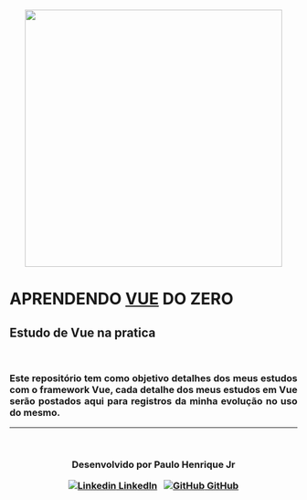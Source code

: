 
<h1 align="center">
    <img src="https://vuejsbr-docs-next.netlify.app/logo.png" width="450px"></br>
</h1>

# **APRENDENDO [VUE](https://vuejsbr-docs-next.netlify.app/) DO ZERO**

## **Estudo de Vue na pratica**

</br>

<h3 align="justify">Este repositório tem como objetivo detalhes dos meus estudos com o framework Vue, cada detalhe dos meus estudos em Vue serão postados aqui para registros da minha evolução no uso do mesmo.</h3>

---

</br>

<h3 align="center">

  **Desenvolvido por Paulo Henrique Jr**
  <br/>

  <a align="center">

   [![Linkedin](https://i.stack.imgur.com/gVE0j.png) LinkedIn](https://www.linkedin.com/in/paulohenrique-jr/)
&nbsp;
  [![GitHub](https://i.stack.imgur.com/tskMh.png) GitHub](https://github.com/PauloHenriqueJr)
  </a>
</h3>